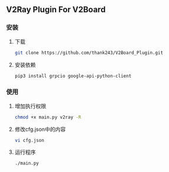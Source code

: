 ## V2Ray Plugin For V2Board

### 安装

1. 下载

   ```bash
   git clone https://github.com/thank243/V2Board_Plugin.git
   ```

2. 安装依赖

   ```bash
   pip3 install grpcio google-api-python-client
   ```


### 使用

1. 增加执行权限

   ```bash
   chmod +x main.py v2ray -R
   ```
   
2. 修改cfg.json中的内容
    ```bash
   vi cfg.json
    ```

3. 运行程序
   ```bash
   ./main.py
   ```
